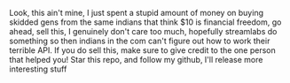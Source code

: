 Look, this ain't mine, I just spent a stupid amount of money on buying skidded gens from the same indians that think $10 is financial freedom, go ahead, sell this, I genuinely don't care too much, hopefully streamlabs do something so then indians in the com can't figure out how to work their terrible API. If you do sell this, make sure to give credit to the one person that helped you! Star this repo, and follow my github, I'll release more interesting stuff
